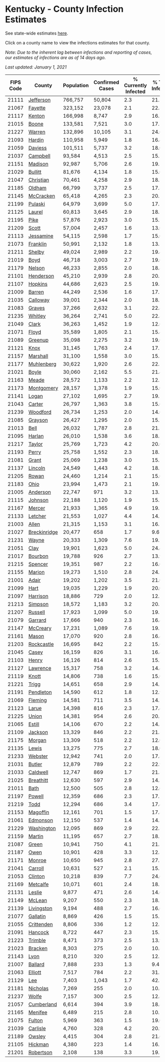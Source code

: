 # Kentucky - County Infection Estimates

See state-wide estimates [here](/infections/us-ky).

Click on a county name to view the infections estimates for that county.

*Note: Due to the inherent lag between infections and reporting of cases, our estimates of infections are as of 14 days ago.*

*Last updated: January 1, 2021*

|   FIPS Code |                       County |   Population |   Confirmed Cases |   % Currently Infected |   % Total Infected |
|-------------|------------------------------|--------------|-------------------|------------------------|--------------------|
|       21111 |       [Jefferson](jefferson) |      766,757 |            50,804 |                    2.3 |               21.1 |
|       21067 |           [Fayette](fayette) |      323,152 |            23,078 |                    2.1 |               22.3 |
|       21117 |             [Kenton](kenton) |      166,998 |             8,747 |                    2.9 |               16.7 |
|       21015 |               [Boone](boone) |      133,581 |             7,521 |                    3.0 |               17.7 |
|       21227 |             [Warren](warren) |      132,896 |            10,105 |                    3.1 |               24.6 |
|       21093 |             [Hardin](hardin) |      110,958 |             5,949 |                    1.8 |               16.4 |
|       21059 |           [Daviess](daviess) |      101,511 |             5,737 |                    3.2 |               18.0 |
|       21037 |         [Campbell](campbell) |       93,584 |             4,513 |                    2.5 |               15.1 |
|       21151 |           [Madison](madison) |       92,987 |             5,706 |                    2.6 |               19.2 |
|       21029 |           [Bullitt](bullitt) |       81,676 |             4,134 |                    1.8 |               15.6 |
|       21047 |       [Christian](christian) |       70,461 |             4,258 |                    2.9 |               18.7 |
|       21185 |             [Oldham](oldham) |       66,799 |             3,737 |                    2.5 |               17.3 |
|       21145 |       [McCracken](mccracken) |       65,418 |             4,265 |                    2.3 |               20.2 |
|       21199 |           [Pulaski](pulaski) |       64,979 |             3,699 |                    5.0 |               17.7 |
|       21125 |             [Laurel](laurel) |       60,813 |             3,645 |                    2.9 |               18.1 |
|       21195 |                 [Pike](pike) |       57,876 |             2,923 |                    3.0 |               15.1 |
|       21209 |               [Scott](scott) |       57,004 |             2,457 |                    1.6 |               13.6 |
|       21113 |       [Jessamine](jessamine) |       54,115 |             2,598 |                    1.7 |               15.0 |
|       21073 |         [Franklin](franklin) |       50,991 |             2,132 |                    1.8 |               13.1 |
|       21211 |             [Shelby](shelby) |       49,024 |             2,989 |                    2.2 |               19.4 |
|       21019 |                 [Boyd](boyd) |       46,718 |             3,003 |                    2.7 |               19.6 |
|       21179 |             [Nelson](nelson) |       46,233 |             2,855 |                    2.0 |               18.8 |
|       21101 |       [Henderson](henderson) |       45,210 |             2,939 |                    2.8 |               20.2 |
|       21107 |           [Hopkins](hopkins) |       44,686 |             2,623 |                    2.5 |               19.3 |
|       21009 |             [Barren](barren) |       44,249 |             2,536 |                    1.6 |               17.7 |
|       21035 |         [Calloway](calloway) |       39,001 |             2,344 |                    2.0 |               18.7 |
|       21083 |             [Graves](graves) |       37,266 |             2,632 |                    3.1 |               22.8 |
|       21235 |           [Whitley](whitley) |       36,264 |             2,741 |                    5.0 |               22.8 |
|       21049 |               [Clark](clark) |       36,263 |             1,452 |                    1.9 |               12.6 |
|       21071 |               [Floyd](floyd) |       35,589 |             1,805 |                    2.1 |               15.4 |
|       21089 |           [Greenup](greenup) |       35,098 |             2,275 |                    3.2 |               19.6 |
|       21121 |                 [Knox](knox) |       31,145 |             1,763 |                    2.4 |               17.2 |
|       21157 |         [Marshall](marshall) |       31,100 |             1,558 |                    3.0 |               15.3 |
|       21177 |     [Muhlenberg](muhlenberg) |       30,622 |             1,920 |                    2.6 |               22.1 |
|       21021 |               [Boyle](boyle) |       30,060 |             2,162 |                    5.5 |               21.4 |
|       21163 |               [Meade](meade) |       28,572 |             1,133 |                    2.2 |               12.2 |
|       21173 |     [Montgomery](montgomery) |       28,157 |             1,378 |                    1.9 |               15.0 |
|       21141 |               [Logan](logan) |       27,102 |             1,695 |                    2.7 |               19.7 |
|       21043 |             [Carter](carter) |       26,797 |             1,363 |                    3.8 |               15.6 |
|       21239 |         [Woodford](woodford) |       26,734 |             1,253 |                    2.0 |               14.6 |
|       21085 |           [Grayson](grayson) |       26,427 |             1,295 |                    2.0 |               15.7 |
|       21013 |                 [Bell](bell) |       26,032 |             1,787 |                    2.8 |               21.1 |
|       21095 |             [Harlan](harlan) |       26,010 |             1,538 |                    3.6 |               18.3 |
|       21217 |             [Taylor](taylor) |       25,769 |             1,723 |                    4.2 |               20.6 |
|       21193 |               [Perry](perry) |       25,758 |             1,552 |                    2.3 |               18.7 |
|       21081 |               [Grant](grant) |       25,069 |             1,238 |                    3.0 |               15.5 |
|       21137 |           [Lincoln](lincoln) |       24,549 |             1,443 |                    4.2 |               18.1 |
|       21205 |               [Rowan](rowan) |       24,460 |             1,214 |                    2.1 |               15.0 |
|       21183 |                 [Ohio](ohio) |       23,994 |             1,473 |                    2.1 |               19.8 |
|       21005 |         [Anderson](anderson) |       22,747 |               971 |                    3.2 |               13.1 |
|       21115 |           [Johnson](johnson) |       22,188 |             1,120 |                    1.9 |               15.5 |
|       21167 |             [Mercer](mercer) |       21,933 |             1,365 |                    4.9 |               19.1 |
|       21133 |           [Letcher](letcher) |       21,553 |             1,027 |                    4.4 |               14.5 |
|       21003 |               [Allen](allen) |       21,315 |             1,153 |                    3.1 |               16.7 |
|       21027 | [Breckinridge](breckinridge) |       20,477 |               658 |                    1.7 |                9.6 |
|       21231 |               [Wayne](wayne) |       20,333 |             1,309 |                    7.6 |               19.7 |
|       21051 |                 [Clay](clay) |       19,901 |             1,623 |                    5.0 |               24.4 |
|       21017 |           [Bourbon](bourbon) |       19,788 |               926 |                    2.7 |               13.9 |
|       21215 |           [Spencer](spencer) |       19,351 |               987 |                    2.2 |               16.0 |
|       21155 |             [Marion](marion) |       19,273 |             1,510 |                    2.8 |               24.5 |
|       21001 |               [Adair](adair) |       19,202 |             1,202 |                    3.5 |               21.0 |
|       21099 |                 [Hart](hart) |       19,035 |             1,229 |                    1.9 |               20.0 |
|       21097 |         [Harrison](harrison) |       18,886 |               729 |                    2.0 |               12.7 |
|       21213 |           [Simpson](simpson) |       18,572 |             1,183 |                    3.2 |               20.2 |
|       21207 |           [Russell](russell) |       17,923 |             1,099 |                    5.0 |               19.5 |
|       21079 |           [Garrard](garrard) |       17,666 |               940 |                    2.3 |               16.4 |
|       21147 |         [McCreary](mccreary) |       17,231 |             1,089 |                    7.6 |               19.7 |
|       21161 |               [Mason](mason) |       17,070 |               920 |                    2.8 |               16.4 |
|       21203 |     [Rockcastle](rockcastle) |       16,695 |               842 |                    2.2 |               15.6 |
|       21045 |               [Casey](casey) |       16,159 |               826 |                    3.1 |               16.4 |
|       21103 |               [Henry](henry) |       16,126 |               814 |                    2.6 |               15.7 |
|       21127 |         [Lawrence](lawrence) |       15,317 |               758 |                    3.2 |               14.4 |
|       21119 |               [Knott](knott) |       14,806 |               738 |                    1.6 |               15.0 |
|       21221 |               [Trigg](trigg) |       14,651 |               658 |                    2.9 |               14.1 |
|       21191 |       [Pendleton](pendleton) |       14,590 |               612 |                    1.8 |               12.9 |
|       21069 |           [Fleming](fleming) |       14,581 |               711 |                    3.5 |               14.7 |
|       21123 |               [Larue](larue) |       14,398 |               816 |                    2.3 |               17.4 |
|       21225 |               [Union](union) |       14,381 |               954 |                    2.6 |               20.3 |
|       21065 |             [Estill](estill) |       14,106 |               670 |                    2.2 |               14.3 |
|       21109 |           [Jackson](jackson) |       13,329 |               846 |                    2.2 |               21.3 |
|       21175 |             [Morgan](morgan) |       13,309 |               518 |                    2.2 |               12.0 |
|       21135 |               [Lewis](lewis) |       13,275 |               775 |                    2.7 |               18.0 |
|       21233 |           [Webster](webster) |       12,942 |               741 |                    2.0 |               17.8 |
|       21031 |             [Butler](butler) |       12,879 |               789 |                    2.2 |               22.9 |
|       21033 |         [Caldwell](caldwell) |       12,747 |               869 |                    1.7 |               21.3 |
|       21025 |       [Breathitt](breathitt) |       12,630 |               597 |                    2.9 |               14.3 |
|       21011 |                 [Bath](bath) |       12,500 |               505 |                    2.8 |               12.6 |
|       21197 |             [Powell](powell) |       12,359 |               686 |                    2.3 |               17.1 |
|       21219 |                 [Todd](todd) |       12,294 |               686 |                    3.4 |               17.4 |
|       21153 |         [Magoffin](magoffin) |       12,161 |               701 |                    1.5 |               17.8 |
|       21061 |         [Edmonson](edmonson) |       12,150 |               537 |                    1.4 |               14.3 |
|       21229 |     [Washington](washington) |       12,095 |               869 |                    2.9 |               22.3 |
|       21159 |             [Martin](martin) |       11,195 |               657 |                    2.7 |               18.1 |
|       21087 |               [Green](green) |       10,941 |               750 |                    4.1 |               21.5 |
|       21187 |                 [Owen](owen) |       10,901 |               428 |                    3.3 |               12.3 |
|       21171 |             [Monroe](monroe) |       10,650 |               945 |                    2.8 |               27.1 |
|       21041 |           [Carroll](carroll) |       10,631 |               527 |                    2.1 |               15.7 |
|       21053 |           [Clinton](clinton) |       10,218 |               839 |                    7.7 |               24.6 |
|       21169 |         [Metcalfe](metcalfe) |       10,071 |               601 |                    2.4 |               18.1 |
|       21131 |             [Leslie](leslie) |        9,877 |               471 |                    2.6 |               14.6 |
|       21149 |             [McLean](mclean) |        9,207 |               550 |                    2.3 |               18.7 |
|       21139 |     [Livingston](livingston) |        9,194 |               488 |                    2.7 |               16.6 |
|       21077 |         [Gallatin](gallatin) |        8,869 |               426 |                    1.5 |               15.1 |
|       21055 |     [Crittenden](crittenden) |        8,806 |               336 |                    1.2 |               12.1 |
|       21091 |           [Hancock](hancock) |        8,722 |               447 |                    2.3 |               15.5 |
|       21223 |           [Trimble](trimble) |        8,471 |               373 |                    2.5 |               13.9 |
|       21023 |           [Bracken](bracken) |        8,303 |               275 |                    2.0 |               10.8 |
|       21143 |                 [Lyon](lyon) |        8,210 |               320 |                    2.5 |               12.7 |
|       21007 |           [Ballard](ballard) |        7,888 |               233 |                    1.3 |                9.4 |
|       21063 |           [Elliott](elliott) |        7,517 |               784 |                    2.2 |               31.7 |
|       21129 |                   [Lee](lee) |        7,403 |             1,043 |                    1.7 |               42.7 |
|       21181 |         [Nicholas](nicholas) |        7,269 |               255 |                    2.0 |               10.8 |
|       21237 |               [Wolfe](wolfe) |        7,157 |               300 |                    2.5 |               12.8 |
|       21057 |     [Cumberland](cumberland) |        6,614 |               394 |                    3.9 |               18.8 |
|       21165 |           [Menifee](menifee) |        6,489 |               215 |                    2.8 |               10.2 |
|       21075 |             [Fulton](fulton) |        5,969 |               363 |                    1.5 |               19.0 |
|       21039 |         [Carlisle](carlisle) |        4,760 |               328 |                    4.2 |               20.9 |
|       21189 |             [Owsley](owsley) |        4,415 |               304 |                    2.8 |               21.6 |
|       21105 |           [Hickman](hickman) |        4,380 |               223 |                    1.4 |               16.7 |
|       21201 |       [Robertson](robertson) |        2,108 |               138 |                    3.3 |               19.7 |